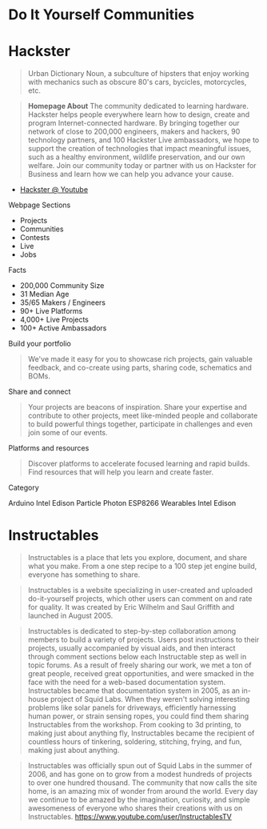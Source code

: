 # Do It Yourself Communities

# Hackster

> Urban Dictionary Noun, a subculture of hipsters that enjoy working with mechanics such as obscure 80's cars, bycicles, motorcycles, etc.

> __Homepage About__ The community dedicated to learning hardware. Hackster helps people everywhere learn how to design, create and program Internet-connected hardware. By bringing together our network of close to 200,000 engineers, makers and hackers, 90 technology partners, and 100 Hackster Live ambassadors, we hope to support the creation of technologies that impact meaningful issues, such as a healthy environment, wildlife preservation, and our own welfare. Join our community today or partner with us on Hackster for Business and learn how we can help you advance your cause. 

-  [Hackster @ Youtube](https://www.youtube.com/hacksterio)

Webpage Sections

- Projects
- Communities
- Contests
- Live
- Jobs

Facts

- 200,000 Community Size
- 31 Median Age
- 35/65 Makers / Engineers 
- 90+ Live Platforms
- 4,000+ Live Projects
- 100+ Active Ambassadors

Build your portfolio

> We've made it easy for you to showcase rich projects, gain valuable feedback, and co-create using parts, sharing code, schematics and BOMs.

Share and connect

> Your projects are beacons of inspiration. Share your expertise and contribute to other projects, meet like-minded people and collaborate to build powerful things together, participate in challenges and even join some of our events.

Platforms and resources

> Discover platforms to accelerate focused learning and rapid builds. Find resources that will help you learn and create faster.

Category

Arduino
Intel Edison
Particle Photon
ESP8266
Wearables
Intel Edison

# Instructables

> Instructables is a place that lets you explore, document, and share what you make. From a one step recipe to a 100 step jet engine build, everyone has something to share.

> Instructables is a website specializing in user-created and uploaded do-it-yourself projects, which other users can comment on and rate for quality. It was created by Eric Wilhelm and Saul Griffith and launched in August 2005. 

> Instructables is dedicated to step-by-step collaboration among members to build a variety of projects. Users post instructions to their projects, usually accompanied by visual aids, and then interact through comment sections below each Instructable step as well in topic forums. As a result of freely sharing our work, we met a ton of great people, received great opportunities, and were smacked in the face with the need for a web-based documentation system. Instructables became that documentation system in 2005, as an in-house project of Squid Labs. When they weren't solving interesting problems like solar panels for driveways, efficiently harnessing human power, or strain sensing ropes, you could find them sharing Instructables from the workshop. From cooking to 3d printing, to making just about anything fly, Instructables became the recipient of countless hours of tinkering, soldering, stitching, frying, and fun, making just about anything.

> Instructables was officially spun out of Squid Labs in the summer of 2006, and has gone on to grow from a modest hundreds of projects to over one hundred thousand. The community that now calls the site home, is an amazing mix of wonder from around the world. Every day we continue to be amazed by the imagination, curiosity, and simple awesomeness of everyone who shares their creations with us on Instructables.
https://www.youtube.com/user/InstructablesTV
